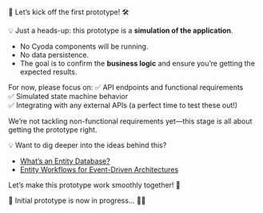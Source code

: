 
🌟 Let’s kick off the first prototype! 🛠️

💡  Just a heads-up: this prototype is a **simulation of the application**.
- No Cyoda components will be running.
- No data persistence.
- The goal is to confirm the **business logic** and ensure you’re getting the expected results.

For now, please focus on:
✅ API endpoints and functional requirements  
✅ Simulated state machine behavior  
✅ Integrating with any external APIs (a perfect time to test these out!)

We’re not tackling non-functional requirements yet—this stage is all about getting the prototype right.

💡 Want to dig deeper into the ideas behind this?  
- [What’s an Entity Database?](https://medium.com/@paul_42036/whats-an-entity-database-11f8538b631a)  
- [Entity Workflows for Event-Driven Architectures](https://medium.com/@paul_42036/entity-workflows-for-event-driven-architectures-4d491cf898a5)

Let’s make this prototype work smoothly together! 🚀

🚧 Initial prototype is now in progress... 🚀💡
